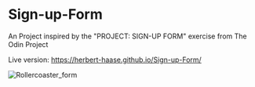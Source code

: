 # Sign-up-Form

An Project inspired by the "PROJECT: SIGN-UP FORM" exercise from The Odin Project


Live version: https://herbert-haase.github.io/Sign-up-Form/

![Rollercoaster_form](https://user-images.githubusercontent.com/96022576/167292172-e8ebd9f7-4f13-4590-966d-1c2fe94d019c.JPG)



